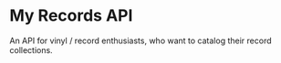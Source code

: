# My Records API

An API for vinyl / record enthusiasts, who want to catalog their record collections.

